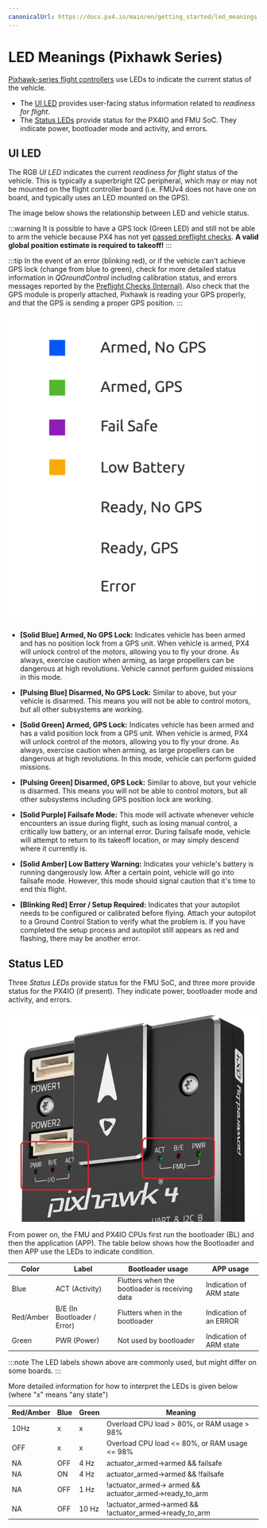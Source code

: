 ```yaml
---
canonicalUrl: https://docs.px4.io/main/en/getting_started/led_meanings
---
```


# LED Meanings (Pixhawk Series)

[Pixhawk-series flight controllers](../flight_controller/pixhawk_series.md) use LEDs to indicate the current status of the vehicle.
- The [UI LED](#ui_led) provides user-facing status information related to *readiness for flight*.
- The [Status LEDs](#status_led) provide status for the PX4IO and FMU SoC.
  They indicate power, bootloader mode and activity, and errors.

<span id="ui_led"></span>
## UI LED

The RGB *UI LED* indicates the current *readiness for flight* status of the vehicle. 
This is typically a superbright I2C peripheral, which may or may not be mounted on the flight controller board (i.e. FMUv4 does not have one on board, and typically uses an LED mounted on the GPS).

The image below shows the relationship between LED and vehicle status.

:::warning
It is possible to have a GPS lock (Green LED) and still not be able to arm the vehicle because PX4 has not yet [passed preflight checks](../flying/pre_flight_checks.md). **A valid global position estimate is required to takeoff!**
:::

:::tip
In the event of an error (blinking red), or if the vehicle can't achieve GPS lock (change from blue to green),   check for more detailed status information in *QGroundControl* including calibration status, and errors messages reported by the [Preflight Checks (Internal)](../flying/pre_flight_checks.md). 
Also check that the GPS module is properly attached, Pixhawk is reading your GPS properly, and that the GPS is sending a proper GPS position.
:::

![LED meanings](../../assets/flight_controller/pixhawk_led_meanings.gif)


* **[Solid Blue] Armed, No GPS Lock:** Indicates vehicle has been armed and has no position lock from a GPS unit.
When vehicle is armed, PX4 will unlock control of the motors, allowing you to fly your drone.
As always, exercise caution when arming, as large propellers can be dangerous at high revolutions.
Vehicle cannot perform guided missions in this mode.

* **[Pulsing Blue] Disarmed, No GPS Lock:** Similar to above, but your vehicle is disarmed.
This means you will not be able to control motors, but all other subsystems are working.

* **[Solid Green] Armed, GPS Lock:** Indicates vehicle has been armed and has a valid position lock from a GPS unit.
When vehicle is armed, PX4 will unlock control of the motors, allowing you to fly your drone.
As always, exercise caution when arming, as large propellers can be dangerous at high revolutions.
In this mode, vehicle can perform guided missions.

* **[Pulsing Green] Disarmed, GPS Lock:** Similar to above, but your vehicle is disarmed.
  This means you will not be able to control motors, but all other subsystems including GPS position lock are working.

* **[Solid Purple] Failsafe Mode:** This mode will activate whenever vehicle encounters an issue during flight,
such as losing manual control, a critically low battery, or an internal error.
During failsafe mode, vehicle will attempt to return to its takeoff location, or may simply descend where it currently is.

* **[Solid Amber] Low Battery Warning:** Indicates your vehicle's battery is running dangerously low.
After a certain point, vehicle will go into failsafe mode. However, this mode should signal caution that it's time to end
this flight.

* **[Blinking Red] Error / Setup Required:** Indicates that your autopilot needs to be configured or calibrated before flying.
Attach your autopilot to a Ground Control Station to verify what the problem is.
If you have completed the setup process and autopilot still appears as red and flashing, there may be another error.


<span id="status_led"></span>
## Status LED

Three *Status LEDs* provide status for the FMU SoC, and three more provide status for the PX4IO (if present). 
They indicate power, bootloader mode and activity, and errors.

![Pixhawk 4](../../assets/flight_controller/pixhawk4/pixhawk4_status_leds.jpg)

From power on, the FMU and PX4IO CPUs first run the bootloader (BL) and then the application (APP).
The table below shows how the Bootloader and then APP use the LEDs to indicate condition.

Color | Label | Bootloader usage | APP usage 
--- | --- | --- | ---
Blue | ACT (Activity) | Flutters when the bootloader is receiving data | Indication of ARM state
Red/Amber | B/E (In Bootloader / Error) | Flutters when in the bootloader | Indication of an ERROR
Green |PWR (Power) | Not used by bootloader | Indication of ARM state

:::note
The LED labels shown above are commonly used, but might differ on some boards.
:::

More detailed information for how to interpret the LEDs is given below (where "x" means "any state")

Red/Amber | Blue |  Green | Meaning
--- | --- | --- | ---
10Hz | x | x | Overload CPU load > 80%, or RAM usage > 98%
OFF | x | x | Overload CPU load <= 80%, or RAM usage <= 98%
NA | OFF | 4 Hz| actuator_armed->armed && failsafe 
NA | ON | 4 Hz | actuator_armed->armed && !failsafe
NA | OFF |1 Hz | !actuator_armed-> armed && actuator_armed->ready_to_arm
NA | OFF |10 Hz | !actuator_armed->armed  && !actuator_armed->ready_to_arm 
